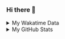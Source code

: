 ### Hi there 👋

<!--
**cdfmlr/cdfmlr** is a ✨ _special_ ✨ repository because its `README.md` (this file) appears on your GitHub profile.

Here are some ideas to get you started:

- 🔭 I’m currently working on ...
- 🌱 I’m currently learning ...
- 👯 I’m looking to collaborate on ...
- 🤔 I’m looking for help with ...
- 💬 Ask me about ...
- 📫 How to reach me: ...
- 😄 Pronouns: ...
- ⚡ Fun fact: ...
-->

<details>

<summary>My Wakatime Data</summary>

<!--START_SECTION:waka-->
![Lines of code](https://img.shields.io/badge/From%20Hello%20World%20I%27ve%20Written-7.1%20million%20lines%20of%20code-blue)

**🐱 My GitHub Data** 

> 📦 678.1 kB Used in GitHub's Storage 
 > 
> 🏆 676 Contributions in the Year 2023
 > 
> 🚫 Not Opted to Hire
 > 
> 📜 75 Public Repositories 
 > 
> 🔑 18 Private Repositories 
 > 
**I'm an Early 🐤** 

```text
🌞 Morning                1286 commits        ██████░░░░░░░░░░░░░░░░░░░   24.32 % 
🌆 Daytime                2192 commits        ██████████░░░░░░░░░░░░░░░   41.46 % 
🌃 Evening                1744 commits        ████████░░░░░░░░░░░░░░░░░   32.99 % 
🌙 Night                  65 commits          ░░░░░░░░░░░░░░░░░░░░░░░░░   01.23 % 
```
📅 **I'm Most Productive on Wednesday** 

```text
Monday                   623 commits         ███░░░░░░░░░░░░░░░░░░░░░░   11.78 % 
Tuesday                  885 commits         ████░░░░░░░░░░░░░░░░░░░░░   16.74 % 
Wednesday                907 commits         ████░░░░░░░░░░░░░░░░░░░░░   17.16 % 
Thursday                 718 commits         ███░░░░░░░░░░░░░░░░░░░░░░   13.58 % 
Friday                   788 commits         ████░░░░░░░░░░░░░░░░░░░░░   14.90 % 
Saturday                 730 commits         ███░░░░░░░░░░░░░░░░░░░░░░   13.81 % 
Sunday                   636 commits         ███░░░░░░░░░░░░░░░░░░░░░░   12.03 % 
```


**I Mostly Code in Go** 

```text
Go                       25 repos            ████████░░░░░░░░░░░░░░░░░   30.49 % 
Python                   18 repos            █████░░░░░░░░░░░░░░░░░░░░   21.95 % 
HTML                     5 repos             ██░░░░░░░░░░░░░░░░░░░░░░░   06.10 % 
Dart                     2 repos             █░░░░░░░░░░░░░░░░░░░░░░░░   02.44 % 
TypeScript               1 repo              ░░░░░░░░░░░░░░░░░░░░░░░░░   01.22 % 
```




 Last Updated on 06/05/2023 01:18:24 UTC
<!--END_SECTION:waka-->

</details>

<details>
 
 <summary>My GitHub Stats</summary>

[![CDFMLR's github stats](https://github-readme-stats.vercel.app/api?username=cdfmlr&count_private=true&show_icons=true)](https://github.com/anuraghazra/github-readme-stats)

</details>
